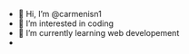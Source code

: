 - 👋 Hi, I’m @carmenisn1
- 👀 I’m interested in coding
- 🌱 I’m currently learning web developement
-
<!---
carmenisn1/carmenisn1 is a ✨ special ✨ repository because its `README.md` (this file) appears on your GitHub profile.
You can click the Preview link to take a look at your changes.
--->
